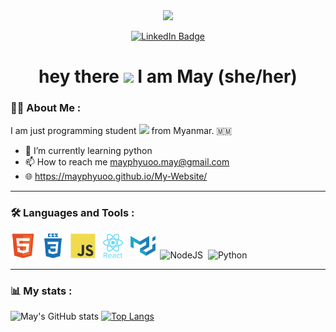 <div align="center">
  <img src="https://media0.giphy.com/media/KB21ni7aFuA9wB0iQD/giphy.gif?cid=790b76113ae5480e8d51edb54230327e96098ba03027f17b&rid=giphy.gif&ct=s" width="350"/>
</div>

<p align="center">
<a href="https://www.linkedin.com/in/may-phyu-oo-8b460717b"><img src="https://img.shields.io/badge/LinkedIn-blue?style=for-the-badge&logo=linkedin&logoColor=white" alt="LinkedIn Badge"></a>
</p>

<h1 align="center">hey there <img src="https://media.giphy.com/media/hvRJCLFzcasrR4ia7z/giphy.gif" width="30px"> I am May (she/her)</h1>

<!-- <div id="header" align="center">
  <img src="https://images-wixmp-ed30a86b8c4ca887773594c2.wixmp.com/f/3e542269-8836-44b9-a2b7-a39844589af5/ddfww3b-b1dc0022-22b9-4684-8d2b-5bb9a97c1adc.gif?token=eyJ0eXAiOiJKV1QiLCJhbGciOiJIUzI1NiJ9.eyJzdWIiOiJ1cm46YXBwOjdlMGQxODg5ODIyNjQzNzNhNWYwZDQxNWVhMGQyNmUwIiwiaXNzIjoidXJuOmFwcDo3ZTBkMTg4OTgyMjY0MzczYTVmMGQ0MTVlYTBkMjZlMCIsIm9iaiI6W1t7InBhdGgiOiJcL2ZcLzNlNTQyMjY5LTg4MzYtNDRiOS1hMmI3LWEzOTg0NDU4OWFmNVwvZGRmd3czYi1iMWRjMDAyMi0yMmI5LTQ2ODQtOGQyYi01YmI5YTk3YzFhZGMuZ2lmIn1dXSwiYXVkIjpbInVybjpzZXJ2aWNlOmZpbGUuZG93bmxvYWQiXX0.WkHo0iS2z0x0_xLL5dvWrRChGBxdKXLnsbWK8VarkTA" width="100%"/>
</div>

<div align="right"><span>mini-moss art: </span><a href="https://mini-moss.tumblr.com/">click here</a></div>
 -->
### :woman_technologist: About Me :

I am just programming student <img src="https://media4.giphy.com/media/9PwWklO9tSELtIhBka/giphy.gif?cid=790b76113b52d5689a72a73727795985eb5611161973b696&rid=giphy.gif&ct=s" width="30"> from Myanmar. :myanmar:

- 🌱 I’m currently learning python
- 📫 How to reach me mayphyuoo.may@gmail.com
- 🌐 https://mayphyuoo.github.io/My-Website/

---

### :hammer_and_wrench: Languages and Tools :

<p>
<img src="https://github.com/devicons/devicon/blob/master/icons/html5/html5-original.svg" title="HTML5" alt="HTML" width="40" height="40"/>&nbsp;
<img src="https://github.com/devicons/devicon/blob/master/icons/css3/css3-plain-wordmark.svg"  title="CSS3" alt="CSS" width="40" height="40"/>&nbsp;
<img src="https://github.com/devicons/devicon/blob/master/icons/javascript/javascript-original.svg" title="JavaScript" alt="JavaScript" width="40" height="40"/>&nbsp;
<img src="https://github.com/devicons/devicon/blob/master/icons/react/react-original-wordmark.svg" title="React" alt="React" width="40" height="40"/>&nbsp;
<img src="https://github.com/devicons/devicon/blob/master/icons/materialui/materialui-original.svg" title="Material UI" alt="Material UI" width="40" height="40"/>&nbsp;
<img src="https://upload.wikimedia.org/wikipedia/commons/thumb/d/d9/Node.js_logo.svg/320px-Node.js_logo.svg.png" title="NodeJS" alt="NodeJS" width="70" height="40"/>&nbsp;
<img src="https://upload.wikimedia.org/wikipedia/commons/thumb/c/c3/Python-logo-notext.svg/1200px-Python-logo-notext.svg.png" title="Python" alt="Python" width="40" height="40"/>&nbsp;
</p>

---

### :bar_chart: My stats :

![May's GitHub stats](https://github-readme-stats.vercel.app/api?username=mayphyuoo&show_icons=true&theme=tokyonight&count_private=true&hide_rank=true&hide_title=true&hide_border=true) [![Top Langs](https://github-readme-stats.vercel.app/api/top-langs/?username=mayphyuoo&theme=tokyonight&layout=compact&hide_border=true)](https://github.com/anuraghazra/github-readme-stats)

